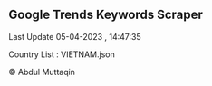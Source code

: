 

## Google Trends Keywords Scraper 
 
Last Update 05-04-2023 , 14:47:35

Country List :
VIETNAM.json



© Abdul Muttaqin 
